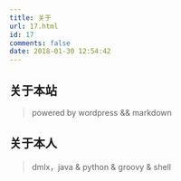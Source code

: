 ```yaml
---
title: 关于
url: 17.html
id: 17
comments: false
date: 2018-01-30 12:54:42
---
```


关于本站
----

> powered by wordpress && markdown

关于本人
----

> dmlx，java & python & groovy & shell